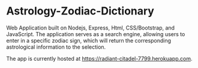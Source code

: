 # Astrology-Zodiac-Dictionary
Web Application built on Nodejs, Express, Html, CSS/Bootstrap, and JavaScript. The application serves as a search engine, allowing users to enter in a specific zodiac sign, which will return the corresponding astrological information to the selection.

The app is currently hosted at https://radiant-citadel-7799.herokuapp.com.
